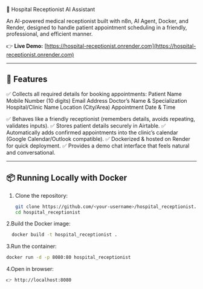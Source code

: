 🏥 Hospital Receptionist AI Assistant

An AI-powered medical receptionist built with n8n, AI Agent, Docker, and Render, designed to handle patient appointment scheduling in a friendly, professional, and efficient manner.

👉 **Live Demo:** [https://hospital-receptionist.onrender.com](https://hospital-receptionist.onrender.com)  

---

## 🚀 Features
  
  ✅ Collects all required details for booking appointments:
  Patient Name
  Mobile Number (10 digits)
  Email Address
  Doctor’s Name & Specialization
  Hospital/Clinic Name
  Location (City/Area)
  Appointment Date & Time
  
  ✅ Behaves like a friendly receptionist (remembers details, avoids repeating, validates inputs).
  ✅ Stores patient details securely in Airtable.
  ✅ Automatically adds confirmed appointments into the clinic’s calendar (Google Calendar/Outlook compatible).
  ✅ Dockerized & hosted on Render for quick deployment.
  ✅ Provides a demo chat interface that feels natural and conversational.  

---

## 📦 Running Locally with Docker

1. Clone the repository:
   ```bash
   git clone https://github.com/<your-username>/hospital_receptionist.git
   cd hospital_receptionist

   ```
2.Build the Docker image:
```bash
  docker build -t hospital_receptionist .
```

3.Run the container:
```bash
docker run -d -p 8080:80 hospital_receptionist
```

4.Open in browser:
```bash
👉 http://localhost:8080
```
